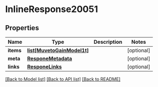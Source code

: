# InlineResponse20051

## Properties
Name | Type | Description | Notes
------------ | ------------- | ------------- | -------------
**items** | [**list[MuvetoGainModel1t]**](MuvetoGainModel1t.md) |  | [optional] 
**meta** | [**ResponeMetadata**](ResponeMetadata.md) |  | [optional] 
**links** | [**ResponeLinks**](ResponeLinks.md) |  | [optional] 

[[Back to Model list]](../README.md#documentation-for-models) [[Back to API list]](../README.md#documentation-for-api-endpoints) [[Back to README]](../README.md)


